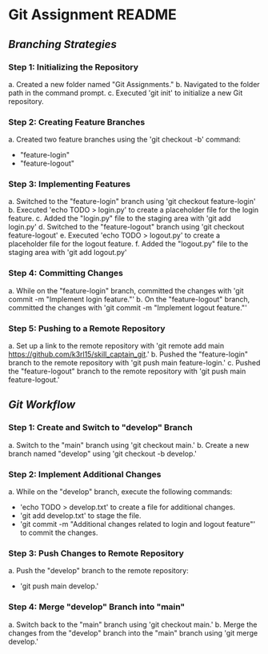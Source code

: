 # Git Assignment README

## *Branching Strategies*

### Step 1: Initializing the Repository

a. Created a new folder named "Git Assignments."
b. Navigated to the folder path in the command prompt.
c. Executed 'git init' to initialize a new Git repository.

### Step 2: Creating Feature Branches

a. Created two feature branches using the 'git checkout -b' command:
   - "feature-login"
   - "feature-logout"

### Step 3: Implementing Features

a. Switched to the "feature-login" branch using 'git checkout feature-login'
b. Executed 'echo TODO > login.py' to create a placeholder file for the login feature.
c. Added the "login.py" file to the staging area with 'git add login.py'
d. Switched to the "feature-logout" branch using 'git checkout feature-logout'
e. Executed 'echo TODO > logout.py' to create a placeholder file for the logout feature.
f. Added the "logout.py" file to the staging area with 'git add logout.py'

### Step 4: Committing Changes

a. While on the "feature-login" branch, committed the changes with 'git commit -m "Implement login feature."'
b. On the "feature-logout" branch, committed the changes with 'git commit -m "Implement logout feature."'

### Step 5: Pushing to a Remote Repository

a. Set up a link to the remote repository with 'git remote add main https://github.com/k3rl15/skill_captain_git.'
b. Pushed the "feature-login" branch to the remote repository with 'git push main feature-login.'
c. Pushed the "feature-logout" branch to the remote repository with 'git push main feature-logout.'


## *Git Workflow*

### Step 1: Create and Switch to "develop" Branch

a. Switch to the "main" branch using 'git checkout main.'
b. Create a new branch named "develop" using 'git checkout -b develop.'

### Step 2: Implement Additional Changes

a. While on the "develop" branch, execute the following commands:
   - 'echo TODO > develop.txt' to create a file for additional changes.
   - 'git add develop.txt' to stage the file.
   - 'git commit -m "Additional changes related to login and logout feature"' to commit the changes.

### Step 3: Push Changes to Remote Repository

a. Push the "develop" branch to the remote repository:
   - 'git push main develop.'

### Step 4: Merge "develop" Branch into "main"

a. Switch back to the "main" branch using 'git checkout main.'
b. Merge the changes from the "develop" branch into the "main" branch using 'git merge develop.'

